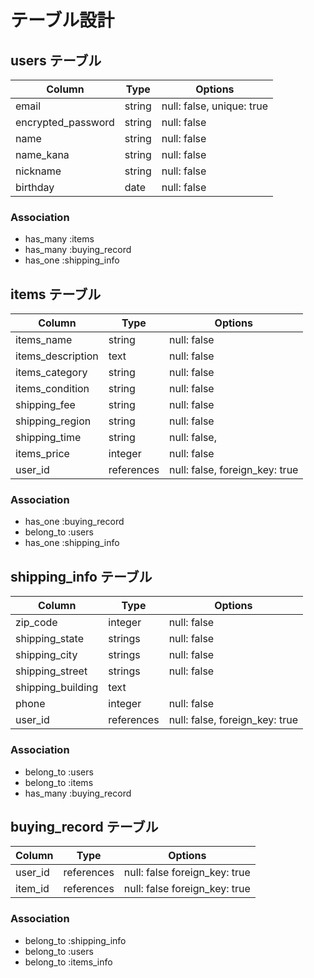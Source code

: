 # テーブル設計

## users テーブル

| Column             | Type   | Options                  |
| ------------------ | ------ | ------------------------ |
| email              | string | null: false, unique: true|
| encrypted_password | string | null: false              |
| name               | string | null: false              |
| name_kana          | string | null: false              |
| nickname           | string | null: false              |
| birthday           | date   | null: false              |

### Association

- has_many :items
- has_many :buying_record
- has_one :shipping_info


## items テーブル

| Column              | Type         | Options                        |
| ------              | ----------   | ------------------------------ |
| items_name          | string       | null: false                    |
| items_description   | text         | null: false                    |
| items_category      | string       | null: false                    |
| items_condition     | string       | null: false                    |
| shipping_fee        | string       | null: false                    |
| shipping_region     | string       | null: false                    |
| shipping_time       | string       | null: false,                   |
| items_price         | integer      | null: false                    |
| user_id             | references   | null: false, foreign_key: true |

### Association

- has_one :buying_record
- belong_to :users
- has_one :shipping_info

## shipping_info テーブル

| Column           | Type         | Options     |
| ------           | ------------ | ------------|
| zip_code         | integer      | null: false |
| shipping_state   | strings      | null: false |
| shipping_city    | strings      | null: false |
| shipping_street  | strings      | null: false |
| shipping_building| text         | 
| phone            | integer      | null: false |
| user_id          | references   | null: false, foreign_key: true |

### Association
- belong_to :users
- belong_to :items
- has_many  :buying_record


## buying_record テーブル

| Column      | Type         | Options                      |
| ------      | ------------ | ---------------------------- |
| user_id     | references   | null: false foreign_key: true|                 |
| item_id     | references   | null: false foreign_key: true|


### Association
- belong_to :shipping_info
- belong_to :users
- belong_to :items_info